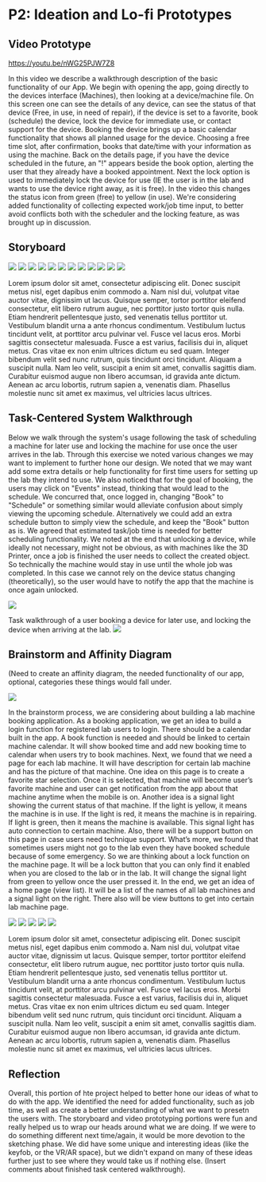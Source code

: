 # P2: Ideation and Lo-fi Prototypes

## Video Prototype
https://youtu.be/nWG25PJW7Z8

In this video we describe a walkthrough description of the basic functionality of our App.  We begin with opening the app, going directly to the devices interface (Machines), then looking at a device/machine file.  On this screen one can see the details of any device, can see the status of that device (Free, in use, in need of repair), if the device is set to a favorite, book (schedule) the device, lock the device for immediate use, or contact support for the device.  Booking the device brings up a basic calendar functionality that shows all planned usage for the device.  Choosing a free time slot, after confirmation, books that date/time with your information as using the machine.  Back on the details page, if you have the device scheduled in the future, an "!" appears beside the book option, alerting the user that they already have a booked appointment.   Next the lock option is used to immediately lock the device for use (IE the user is in the lab and wants to use the device right away, as it is free).  In the video this changes the status icon from green (free) to yellow (in use).  We're considering added functionality of collecting expected work/job time input, to better avoid conflicts both with the scheduler and the locking feature, as was brought up in discussion.

## Storyboard

![](https://alantylam.github.io/481-Project/Photo/Storyboard/IMG_0875.JPG)
![](https://alantylam.github.io/481-Project/Photo/Storyboard/IMG_0876.JPG)
![](https://alantylam.github.io/481-Project/Photo/Storyboard/IMG_0877.JPG)
![](https://alantylam.github.io/481-Project/Photo/Storyboard/IMG_0878.JPG)
![](https://alantylam.github.io/481-Project/Photo/Storyboard/IMG_0879.JPG)
![](https://alantylam.github.io/481-Project/Photo/Storyboard/IMG_0880.JPG)
![](https://alantylam.github.io/481-Project/Photo/Storyboard/IMG_0881.JPG)
![](https://alantylam.github.io/481-Project/Photo/Storyboard/IMG_0882.JPG)
![](https://alantylam.github.io/481-Project/Photo/Storyboard/IMG_0883.JPG)
![](https://alantylam.github.io/481-Project/Photo/Storyboard/IMG_0884.JPG)
![](https://alantylam.github.io/481-Project/Photo/Storyboard/IMG_0885.JPG)
![](https://alantylam.github.io/481-Project/Photo/Storyboard/IMG_0886.JPG)

Lorem ipsum dolor sit amet, consectetur adipiscing elit. Donec suscipit metus nisl, eget dapibus enim commodo a. Nam nisl dui, volutpat vitae auctor vitae, dignissim ut lacus. Quisque semper, tortor porttitor eleifend consectetur, elit libero rutrum augue, nec porttitor justo tortor quis nulla. Etiam hendrerit pellentesque justo, sed venenatis tellus porttitor ut. Vestibulum blandit urna a ante rhoncus condimentum. Vestibulum luctus tincidunt velit, at porttitor arcu pulvinar vel. Fusce vel lacus eros. Morbi sagittis consectetur malesuada. Fusce a est varius, facilisis dui in, aliquet metus. Cras vitae ex non enim ultrices dictum eu sed quam. Integer bibendum velit sed nunc rutrum, quis tincidunt orci tincidunt. Aliquam a suscipit nulla. Nam leo velit, suscipit a enim sit amet, convallis sagittis diam. Curabitur euismod augue non libero accumsan, id gravida ante dictum. Aenean ac arcu lobortis, rutrum sapien a, venenatis diam. Phasellus molestie nunc sit amet ex maximus, vel ultricies lacus ultrices.

## Task-Centered System Walkthrough

Below we walk through the system's usage following the task of scheduling a machine for later use and locking the machine for use once the user arrives in the lab.  Through this exercise we noted various changes we may want to implement to further hone our design.  We noted that we may want add some extra details or help functionality for first time users for setting up the lab they intend to use.  We also noticed that for the goal of booking, the users may click on "Events" instead, thinking that would lead to the schedule.  We concurred that, once logged in, changing "Book" to "Schedule" or something similar would alleviate confusion about simply viewing the upcoming schedule. Alternatively we could add an extra schedule button to simply view the schedule, and keep the "Book" button as is.  We agreed that estimated task/job time is needed for better scheduling functionality.  We noted at the end that unlocking a device, while ideally not necessary, might not be obvious, as with machines like the 3D Printer, once a job is finished the user needs to collect the created object.  So technically the machine would stay in use until the whole job was completed.  In this case we cannot rely on the device status changing (theoretically), so the user would have to notify the app that the machine is once again unlocked.

![](https://alantylam.github.io/481-Project/Photo/IMG_20170601_101422.jpg)

Task walkthrough of a user booking a device for later use, and locking the device when arriving at the lab.
![](https://alantylam.github.io/481-Project/Photo/481-tcsd-walkthrough.jpg)

## Brainstorm and Affinity Diagram

(Need to create an affinity diagram, the needed functionality of our app, optional, categories these things would fall under.

![](https://alantylam.github.io/481-Project/Photo/Diagram.jpg)

In the brainstorm process, we are considering about building a lab machine booking application. As a booking application, we get an idea to build a login function for registered lab users to login. There should be a calendar built in the app. A book function is needed and should be linked to certain machine calendar. It will show booked time and add new booking time to calendar when users try to book machines. Next, we found that we need a page for each lab machine. It will have description for certain lab machine and has the picture of that machine. One idea on this page is to create a favorite star selection. Once it is selected, that machine will become user’s favorite machine and user can get notification from the app about that machine anytime when the mobile is on. Another idea is a signal light showing the current status of that machine. If the light is yellow, it means the machine is in use. If the light is red, it means the machine is in repairing. If light is green, then it means the machine is available. This signal light has auto connection to certain machine. Also, there will be a support button on this page in case users need technique support. What’s more, we found that sometimes users might not go to the lab even they have booked schedule because of some emergency. So we are thinking about a lock function on the machine page. It will be a lock button that you can only find it enabled when you are closed to the lab or in the lab. It will change the signal light from green to yellow once the user pressed it. In the end, we get an idea of a home page (view list). It will be a list of the names of all lab machines and a signal light on the right. There also will be view buttons to get into certain lab machine page.

![](https://alantylam.github.io/481-Project/Photo/Idea%20Sketches/IMG_20170524_125235.jpg)
![](https://alantylam.github.io/481-Project/Photo/Idea%20Sketches/IMG_20170524_125349.jpg)
![](https://alantylam.github.io/481-Project/Photo/Idea%20Sketches/IMG_0887.JPG)
![](https://alantylam.github.io/481-Project/Photo/Idea%20Sketches/IMG_0889.JPG)
![](https://alantylam.github.io/481-Project/Photo/Idea%20Sketches/IMG_0896.JPG)

Lorem ipsum dolor sit amet, consectetur adipiscing elit. Donec suscipit metus nisl, eget dapibus enim commodo a. Nam nisl dui, volutpat vitae auctor vitae, dignissim ut lacus. Quisque semper, tortor porttitor eleifend consectetur, elit libero rutrum augue, nec porttitor justo tortor quis nulla. Etiam hendrerit pellentesque justo, sed venenatis tellus porttitor ut. Vestibulum blandit urna a ante rhoncus condimentum. Vestibulum luctus tincidunt velit, at porttitor arcu pulvinar vel. Fusce vel lacus eros. Morbi sagittis consectetur malesuada. Fusce a est varius, facilisis dui in, aliquet metus. Cras vitae ex non enim ultrices dictum eu sed quam. Integer bibendum velit sed nunc rutrum, quis tincidunt orci tincidunt. Aliquam a suscipit nulla. Nam leo velit, suscipit a enim sit amet, convallis sagittis diam. Curabitur euismod augue non libero accumsan, id gravida ante dictum. Aenean ac arcu lobortis, rutrum sapien a, venenatis diam. Phasellus molestie nunc sit amet ex maximus, vel ultricies lacus ultrices.

## Reflection

Overall, this portion of hte project helped to better hone our ideas of what to do with the app.  We identified the need for added functionality, such as job time, as well as create a better understanding of what we want to presetn the users with.  The storyboard and video prototyping portions were fun and really helped us to wrap our heads around what we are doing.  If we were to do something different next time/again, it would be more devotion to the sketching phase.  We did have some unique and interesting ideas (like the keyfob, or the VR/AR space), but we didn't expand on many of these ideas further just to see where they would take us if nothing else.
(Insert comments about finished task centered walkthrough).
